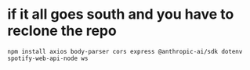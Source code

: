 
# if it all goes south and you have to reclone the repo
```
npm install axios body-parser cors express @anthropic-ai/sdk dotenv spotify-web-api-node ws
```
